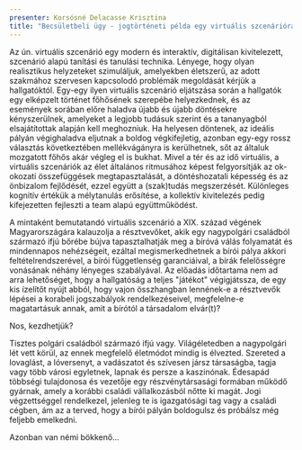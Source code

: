 ```yaml
---
presenter: Korsósné Delacasse Krisztina
title: "Becsületbeli ügy - jogtörténeti példa egy virtuális szcenárióra"
---
```


Az ún. virtuális szcenárió egy modern és interaktív, digitálisan kivitelezett, szcenárió alapú tanítási és tanulási technika. Lényege, hogy olyan realisztikus helyzeteket szimuláljuk, amelyekben életszerű, az adott szakmához szervesen kapcsolodó problémák megoldását kérjük a hallgatóktól. Egy-egy ilyen virtuális szcenárió eljátszása során a hallgatók egy elképzelt történet főhősének szerepébe helyezkednek, és az események sorában előre haladva újabb és újabb döntésekre kényszerülnek, amelyeket a legjobb tudásuk szerint és a tananyagból elsajátítottak alapján kell meghozniuk. Ha helyesen döntenek, az ideális pályán végighaladva eljutnak a boldog végkifejletig, azonban egy-egy rossz választás következtében mellékvágányra is kerülhetnek, sőt az általuk mozgatott főhős akár végleg el is bukhat. Mivel a tér és az idő virtuális, a virtuális szcenáriók az élet általános ritmusához képest felgyorsítják az ok-okozati összefüggések megtapasztalását, a döntéshozatali képesség és az önbizalom fejlődését, ezzel együtt a (szak)tudás megszerzését. Különleges kognitív értékük a mélytanulás erősítése, a kollektív kivitelezés pedig kifejezetten fejleszti a team alapú együttműködést.

A mintaként bemutatandó virtuális szcenárió a XIX. század végének Magyarországára kalauzolja a résztvevőket, akik egy nagypolgári családból származó ifjú bőrébe bújva tapasztalhatják meg a bíróvá válás folyamatát és mindennapos nehézségeit, ezáltal megismerkedhetnek a bírói pálya akkori feltételrendszerével, a bírói függetlenség garanciáival, a bírák felelősségre vonásának néhány lényeges szabályával. Az előadás időtartama nem ad arra lehetőséget, hogy a hallgatóság a teljes "játékot" végigjátssza, de egy kis ízelítőt nyújt abból, hogy vajon összhangban lennének-e a résztvevők lépései a korabeli jogszabályok rendelkezéseivel, megfelelne-e magatartásuk annak, amit a bírótól a társadalom elvár(t)? 

Nos, kezdhetjük?

Tisztes polgári családból származó ifjú vagy. Világéletedben a nagypolgári lét vett körül, az ennek megfelelő életmódot mindig is élvezted. Szereted a lovaglást, a lóversenyt, a vadászatot és szívesen jársz társaságba, tagja vagy több városi egyletnek, lapnak és persze a kaszinónak. Édesapád többségi tulajdonosa és vezetője egy részvénytársasági formában működő gyárnak, amely a korábbi családi vállalkozásból nőtte ki magát. Jogi végzettséggel rendelkezel, jelenleg te is igazgatósági tag vagy a családi cégben, ám az a terved, hogy a bírói pályán boldogulsz és próbálsz még feljebb emelkedni.

Azonban van némi bökkenő…

